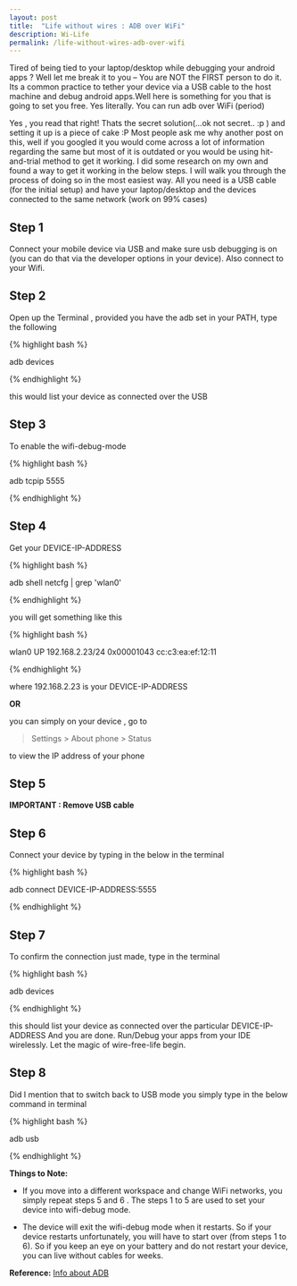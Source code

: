 ```yaml
---
layout: post
title:  "Life without wires : ADB over WiFi"
description: Wi-Life 
permalink: /life-without-wires-adb-over-wifi
---
```


Tired of being tied to your laptop/desktop while debugging your android apps ?
Well let me break it to you – You are NOT the FIRST person to do it.
Its a common practice to tether your device via a USB cable to the host machine and debug android apps.Well here is something for you that is going to set you free. Yes literally. You can run adb over WiFi (period)

Yes , you read that right! Thats the secret solution(…ok not secret.. :p ) and setting it up is a piece of cake :P
Most people ask me why another post on this, well if you googled it you would come across a lot of information regarding the same but most of it is outdated or you would be using hit-and-trial method to get it working. I did some research on my own and found a way to get it working in the below steps.
I will walk you through the process of doing so in the most easiest way.
All you need is a USB cable (for the initial setup) and have your laptop/desktop and the devices connected to the same network (work on 99% cases)

## Step 1

Connect your mobile device via USB and make sure usb debugging is on (you can do that via the developer options in your device).
Also connect to your Wifi.

## Step 2

Open up the Terminal , provided you have the adb set in your PATH, type the following 

{% highlight bash %}

adb devices

{% endhighlight %}

this would list your device as connected over the USB

## Step 3

To enable the wifi-debug-mode

{% highlight bash %}

adb tcpip 5555

{% endhighlight %}

## Step 4

Get your DEVICE-IP-ADDRESS

{% highlight bash %}

adb shell netcfg | grep 'wlan0'

{% endhighlight %}

you will get something like this

{% highlight bash %}

wlan0 UP 192.168.2.23/24 0x00001043 cc:c3:ea:ef:12:11

{% endhighlight %}

where 192.168.2.23 is your DEVICE-IP-ADDRESS

**OR**

you can simply on your device , go to

> Settings > About phone > Status 

to view the IP address of your phone

## Step 5

**IMPORTANT : Remove USB cable**

## Step 6

Connect your device by typing in the below in the terminal

{% highlight bash %}

adb connect DEVICE-IP-ADDRESS:5555

{% endhighlight %}

## Step 7

To confirm the connection just made, type in the terminal

{% highlight bash %}

adb devices

{% endhighlight %}

this should list your device as connected over the particular DEVICE-IP-ADDRESS
And you are done. Run/Debug your apps from your IDE wirelessly.
Let the magic of wire-free-life begin.

## Step 8

Did I mention that to switch back to USB mode you simply type in the below command in terminal

{% highlight bash %}

adb usb

{% endhighlight %}

**Things to Note:**

- If you move into a different workspace and change WiFi networks, you simply repeat steps 5 and 6 . The steps 1 to 5 are used to set your device into wifi-debug mode.

- The device will exit the wifi-debug mode when it restarts. So if your device restarts unfortunately, you will have to start over (from steps 1 to 6). So if you keep an eye on your battery and do not restart your device, you can live without cables for weeks.

**Reference:**
[Info about ADB](http://developer.android.com/tools/help/adb.html)